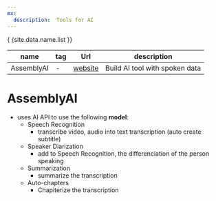```yaml
---
mx:
  description:  Tools for AI
---
```


{ {site.data.name.list }}

|name|tag|Url|description|
|-|-|-|-|
|AssemblyAI|-|[website](https://www.assemblyai.com)|Build AI tool with spoken data|

# AssemblyAI
- uses AI API to use the following **model**:
  - Speech Recognition
    - transcribe video, audio into text transcription (auto create subtitle)
  - Speaker Diarization
    - add to Speech Recognition, the differenciation of the person speaking
  - Summarization 
    - summarize the transcription
  - Auto-chapters 
    - Chapiterize the transcription

